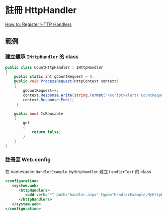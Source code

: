 # 註冊 HttpHandler

[How to: Register HTTP Handlers](https://docs.microsoft.com/en-us/previous-versions/aspnet/46c5ddfy(v=vs.100))

## 範例

### 建立繼承 `IHttpHandler` 的 class

```csharp
public class CountHttpHandler : IHttpHandler
{
    public static int gCountRequest = 0;
    public void ProcessRequest(HttpContext context)
    {
        gCountRequest++;
        context.Response.Write(string.Format("<script>alert('CountRequest = {0} ');</script>", gCountRequest));
        context.Response.End();
     }

    public bool IsReusable
    {
        get
        {
            return false;
        }
    }
}
```

### 註冊至 Web.config

在 namespace `HandlerExample.MyHttpHandler` 建立 `HandlerTest` 的 class

```xml
<configuration>
   <system.web>
      <httpHandlers>
         <add verb="*" path="handler.aspx" type="HandlerExample.MyHttpHandler,HandlerTest"/>
      </httpHandlers>
   </system.web>
</configuration>
```